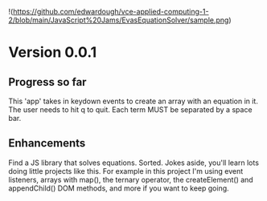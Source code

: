 !(https://github.com/edwardough/vce-applied-computing-1-2/blob/main/JavaScript%20Jams/EvasEquationSolver/sample.png)
# Version 0.0.1
## Progress so far
This 'app' takes in keydown events to create an array with an equation in it.
The user needs to hit q to quit.
Each term MUST be separated by a space bar.
## Enhancements
Find a JS library that solves equations. Sorted.
Jokes aside, you'll learn lots doing little projects like this.
For example in this project I'm using event listeners, arrays with map(), the ternary operator, the createElement() and appendChild() DOM methods, and more if you want to keep going.
